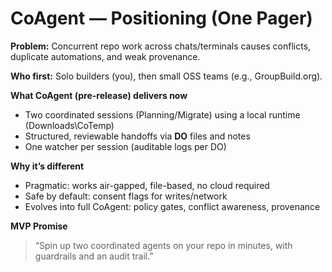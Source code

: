 ﻿# CoAgent — Positioning (One Pager)

**Problem:** Concurrent repo work across chats/terminals causes conflicts, duplicate automations, and weak provenance.

**Who first:** Solo builders (you), then small OSS teams (e.g., GroupBuild.org).

**What CoAgent (pre-release) delivers now**
- Two coordinated sessions (Planning/Migrate) using a local runtime (Downloads\CoTemp)
- Structured, reviewable handoffs via **DO** files and notes
- One watcher per session (auditable logs per DO)

**Why it’s different**
- Pragmatic: works air-gapped, file-based, no cloud required
- Safe by default: consent flags for writes/network
- Evolves into full CoAgent: policy gates, conflict awareness, provenance

**MVP Promise**
> “Spin up two coordinated agents on your repo in minutes, with guardrails and an audit trail.”
